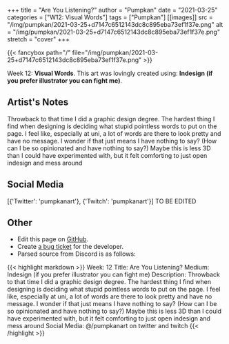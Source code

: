 +++
title =       "Are You Listening?"
author =      "Pumpkan"
date =        "2021-03-25"
categories =  ["W12: Visual Words"]
tags =        ["Pumpkan"]
[[images]]
                      src = "/img/pumpkan/2021-03-25+d7147c6512143dc8c895eba73ef1f37e.png"
                      alt = "/img/pumpkan/2021-03-25+d7147c6512143dc8c895eba73ef1f37e.png"
                      stretch = "cover"
+++


{{< fancybox path="/" file="/img/pumpkan/2021-03-25+d7147c6512143dc8c895eba73ef1f37e.png" >}}


Week 12: **Visual Words**. This art was lovingly created using: **Indesign (if you prefer illustrator you can fight me)**.

## Artist's Notes

Throwback to that time I did a graphic design degree. The hardest thing I find when designing is deciding what stupid pointless words to put on the page. I feel like, especially at uni, a lot of words are there to look pretty and have no message. I wonder if that just means I have nothing to say? (How can I be so opinionated and have nothing to say?) 
Maybe this is less 3D than I could have experimented with, but it felt comforting to just open indesign and mess around

## Social Media

[{'Twitter': 'pumpkanart'}, {'Twitch': 'pumpkanart'}] TO BE EDITED

## Other

- Edit this page on [GitHub](https://github.com/teaminkling/web-refresh/edit/main/blog/content/blog/pumpkan-week-12-2b80.md).
- Create [a bug ticket](https://github.com/teaminkling/web-refresh/issues/new?assignees=&labels=bug&template=problem-report.md&title=) for the developer.
- Parsed source from Discord is as follows:

{{< highlight markdown >}}
Week: 12
Title: Are You Listening?
Medium: Indesign (if you prefer illustrator you can fight me)
Description: Throwback to that time I did a graphic design degree. The hardest thing I find when designing is deciding what stupid pointless words to put on the page. I feel like, especially at uni, a lot of words are there to look pretty and have no message. I wonder if that just means I have nothing to say? (How can I be so opinionated and have nothing to say?) 
Maybe this is less 3D than I could have experimented with, but it felt comforting to just open indesign and mess around
Social Media: @/pumpkanart on twitter and twitch
{{< /highlight >}}